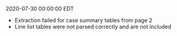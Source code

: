 2020-07-30 00:00:00 EDT


- Extraction failed for case summary tables from page 2
- Line list tables were not parsed correctly and are not included
